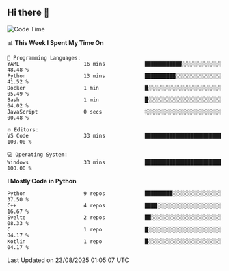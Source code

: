 ## Hi there 👋

<!--START_SECTION:waka-->
![Code Time](http://img.shields.io/badge/Code%20Time-199%20hrs%2015%20mins-blue)

📊 **This Week I Spent My Time On** 

```text
💬 Programming Languages: 
YAML                     16 mins             ████████████░░░░░░░░░░░░░   48.48 % 
Python                   13 mins             ██████████░░░░░░░░░░░░░░░   41.52 % 
Docker                   1 min               █░░░░░░░░░░░░░░░░░░░░░░░░   05.49 % 
Bash                     1 min               █░░░░░░░░░░░░░░░░░░░░░░░░   04.02 % 
JavaScript               0 secs              ░░░░░░░░░░░░░░░░░░░░░░░░░   00.48 % 

🔥 Editors: 
VS Code                  33 mins             █████████████████████████   100.00 % 

💻 Operating System: 
Windows                  33 mins             █████████████████████████   100.00 % 
```

**I Mostly Code in Python** 

```text
Python                   9 repos             █████████░░░░░░░░░░░░░░░░   37.50 % 
C++                      4 repos             ████░░░░░░░░░░░░░░░░░░░░░   16.67 % 
Svelte                   2 repos             ██░░░░░░░░░░░░░░░░░░░░░░░   08.33 % 
C                        1 repo              █░░░░░░░░░░░░░░░░░░░░░░░░   04.17 % 
Kotlin                   1 repo              █░░░░░░░░░░░░░░░░░░░░░░░░   04.17 % 
```




 Last Updated on 23/08/2025 01:05:07 UTC
<!--END_SECTION:waka-->
